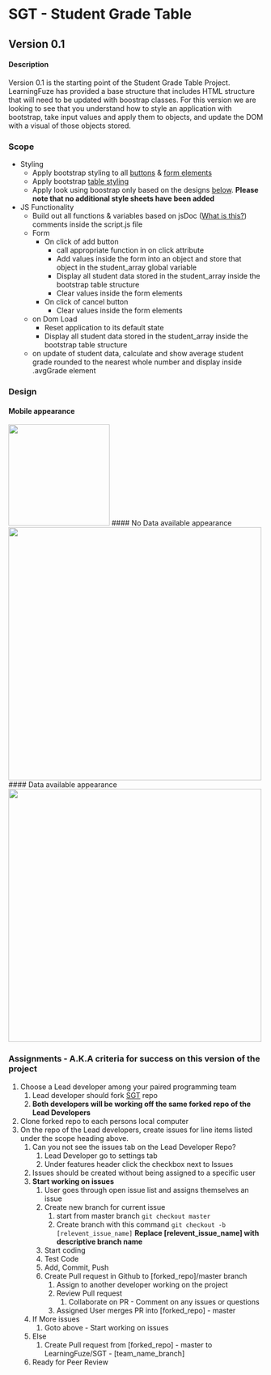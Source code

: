 # SGT - Student Grade Table

## Version 0.1
#### Description
Version 0.1 is the starting point of the Student Grade Table Project. LearningFuze has provided a base structure that
includes HTML structure that will need to be updated with boostrap classes. For this version we are looking to see that you
understand how to style an application with bootstrap, take input values and apply them to objects, and update the DOM
with a visual of those objects stored.
### Scope
- Styling
    - Apply bootstrap styling to all <a href="http://getbootstrap.com/css/#buttons">buttons</a> & <a href="http://getbootstrap.com/css/#forms" target="_blank">form elements</a>
    - Apply bootstrap <a href="http://getbootstrap.com/css/#tables" target="_blank">table styling</a>
    - Apply look using boostrap only based on the designs <a href="https://github.com/ej020586/SGT/tree/v.1#design">below</a>. <b>Please note that no additional style sheets have been added</b>
- JS Functionality
    - Build out all functions & variables based on jsDoc (<a href="https://en.wikipedia.org/wiki/JSDoc" target="_blank">What is this?</a>) comments inside the script.js file
    - Form
        - On click of add button
            - call appropriate function in on click attribute
            - Add values inside the form into an object and store that object in the student_array global variable
            - Display all student data stored in the student_array inside the bootstrap table structure
            - Clear values inside the form elements
        - On click of cancel button
            - Clear values inside the form elements
    - on Dom Load
        - Reset application to its default state
        - Display all student data stored in the student_array inside the bootstrap table structure
    - on update of student data, calculate and show average student grade rounded to the nearest whole number and display inside .avgGrade element

### Design
#### Mobile appearance
<img src="https://raw.githubusercontent.com/ej020586/SGT/assets/assets/mobile.jpg?token=AI9hkOgkuknnXmKv3pFzH845UEHdrbkrks5VxSdcwA%3D%3D" width="200"/>
#### No Data available appearance
<img src="https://raw.githubusercontent.com/ej020586/SGT/assets/assets/reset.jpg?token=AI9hkNznIyQEkXGWQJnVFW7avPUKhMKkks5VxSeiwA%3D%3D" width="500"/>
#### Data available appearance
<img src="https://raw.githubusercontent.com/ej020586/SGT/assets/assets/students.jpg?token=AI9hkL6FrCNwA4sCd5lospYmoXhix2Pgks5VxSevwA%3D%3D" width="500"/>


### Assignments - A.K.A criteria for success on this version of the project
1. Choose a Lead developer among your paired programming team
    1. Lead developer should fork <a href="https://github.com/Learning-Fuze/SGT">SGT</a> repo
    1. <b>Both developers will be working off the same forked repo of the Lead Developers</b>
1. Clone forked repo to each persons local computer
1. On the repo of the Lead developers, create issues for line items listed under the scope heading above.
    1. Can you not see the issues tab on the Lead Developer Repo?
        1. Lead Developer go to settings tab
        1. Under features header click the checkbox next to Issues
    1. Issues should be created without being assigned to a specific user
    1. <b>Start working on issues</b>
        1. User goes through open issue list and assigns themselves an issue
        1. Create new branch for current issue
            1. start from master branch `git checkout master`
            1. Create branch with this command `git checkout -b [relevent_issue_name]` <b>Replace [relevent_issue_name] with descriptive branch name</b>
        1. Start coding
        1. Test Code
        1. Add, Commit, Push
        1. Create Pull request in Github to [forked_repo]/master branch
            1. Assign to another developer working on the project
            1. Review Pull request
                1. Collaborate on PR - Comment on any issues or questions
            1. Assigned User merges PR into [forked_repo] - master
    1. If More issues
        1. Goto above - Start working on issues
    1. Else
        1. Create Pull request from [forked_repo] - master to LearningFuze/SGT - [team_name_branch]
    1. Ready for Peer Review
     

